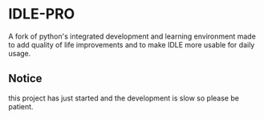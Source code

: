# IDLE-PRO
A fork of python's integrated development and learning environment
made to add quality of life improvements and to make IDLE more usable for daily usage.
## Notice
this project has just started and the development is slow
so please be patient.